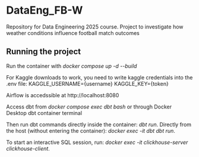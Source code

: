 # DataEng_FB-W
Repository for Data Engineering 2025 course. Project to investigate how weather conditions influence football match outcomes


## Running the project

Run the container with *docker compose up -d --build*

For Kaggle downloads to work, you need to write kaggle credentials into the .env file:
KAGGLE_USERNAME={username}
KAGGLE_KEY={token}

Airflow is accedssible at http://localhost:8080

Access dbt from *docker compose exec dbt bash* or through Docker Desktop dbt container terminal

Then run dbt commands directly inside the container: *dbt run*.
Directly from the host (without entering the container): *docker exec -it dbt dbt run*.

To start an interactive SQL session, run: *docker exec -it clickhouse-server clickhouse-client*.
